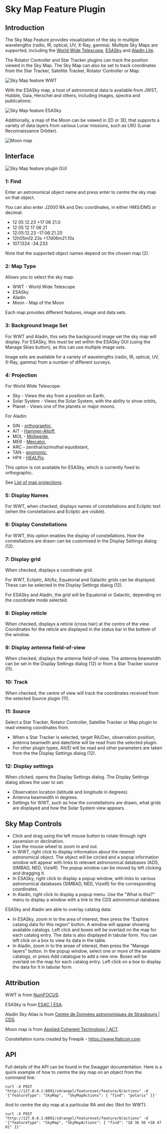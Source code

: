 <h1>Sky Map Feature Plugin</h1>

<h2>Introduction</h2>

The Sky Map Feature provides visualization of the sky in multiple wavelengths (radio, IR, optical, UV, X-Ray, gamma).
Multiple Sky Maps are supported, including the [World Wide Telescope](https://www.worldwidetelescope.org/), [ESASky](https://www.esa.int/About_Us/ESAC/Explore_the_cosmos_with_ESASky) and [Aladin Lite](https://aladin.cds.unistra.fr/).

The Rotator Controller and Star Tracker plugins can track the position viewed in the Sky Map. The Sky Map can also be set to track coordinates from the Star Tracker, Satellite Tracker, Rotator Controller or Map.

![Sky Map feature WWT](../../../doc/img/SkyMap_wwt.png)

With the ESASky map, a host of astronomical data is available from JWST, Hubble, Gaia, Herschel and others, including images, spectra and publications:

![Sky Map feature ESASky](../../../doc/img/SkyMap_ESASky.png)

Additionally, a map of the Moon can be viewed in 2D or 3D, that supports a variety of data layers from various Lunar missions, such as LRO (Lunar Reconnaissance Orbiter).

![Moon map](../../../doc/img/SkyMap_Moon.png)

<h2>Interface</h2>

![Sky Map feature plugin GUI](../../../doc/img/SkyMap_settings.png)

<h3>1: Find</h3>

Enter an astronomical object name and press enter to centre the sky map on that object.

You can also enter J2000 RA and Dec coordinates, in either HMS/DMS or decimal:

* 12 05 12.23 +17 06 21.0
* 12 05 12 17 06 21
* 12:05:12.23 -17:06:21.20
* 12h05m12.23s +17d06m21.10s
* 107.1324 -34.233

Note that the supported object names depend on the chosen map (2).

<h3>2: Map Type</h3>

Allows you to select the sky map:

* WWT - World Wide Telescope 
* ESASky
* Aladin
* Moon - Map of the Moon

Each map provides different features, image and data sets.

<h3>3: Background Image Set</h3>

For WWT and Aladin, this sets the background image set the sky map will display. For ESASky, this must be set within the ESASky GUI (using the Manage Skies button), as this can use multiple image sets.

Image sets are available for a variety of wavelengths (radio, IR, optical, UV, X-Ray, gamma) from a number of different surveys.

<h3>4: Projection</h3>

For World Wide Telescope:

* Sky - Views the sky from a position on Earth, 
* Solar System - Views the Solar System, with the ability to show orbits,
* Planet - Views one of the planets or major moons.

For Aladin:

* SIN - [orthographic](https://en.wikipedia.org/wiki/Orthographic_map_projection),
* AIT - [Hammer-Aitoff](https://en.wikipedia.org/wiki/Hammer_projection),
* MOL - [Mollweide](https://en.wikipedia.org/wiki/Mollweide_projection),
* MER - [Mercator](https://en.wikipedia.org/wiki/Mercator_projection),
* ARC - zenithal/azimuthal equidistant,
* TAN - [gnomonic](https://en.wikipedia.org/wiki/Gnomonic_projection),
* HPX - [HEALPix](https://en.wikipedia.org/wiki/HEALPix).

This option is not available for ESASky, which is currently fixed to orthographic.

See [List of map projections](https://en.wikipedia.org/wiki/List_of_map_projections).

<h3>5: Display Names</h3>

For WWT, when checked, displays names of constellations and Ecliptic text (when the constellations and Ecliptic are visible).

<h3>6: Display Constellations</h3>

For WWT, this option enables the display of constellations. How the constellations are drawn can be customised in the Display Settings dialog (12).

<h3>7: Display grid</h3>

When checked, displays a coordinate grid.

For WWT, Ecliptic, Alt/Az, Equatorial and Galactic grids can be displayed. These can be selected in the Display Settings dialog (12).

For ESASky and Aladin, the grid will be Equatorial or Galactic, depending on the coordinate mode selected.

<h3>8: Display reticle</h3>

When checked, displays a reticle (cross hair) at the centre of the view. Coordinates for the reticle are displayed in the status bar in the bottom of the window.

<h3>9: Display antenna field-of-view</h3>

When checked, displays the antenna field-of-view. The antenna beamwidth can be set in the Display Settings dialog (12) or from a Star Tracker source (11).

<h3>10: Track</h3>

When checked, the centre of view will track the coordinates received from the selected Source plugin (11).

<h3>11: Source</h3>

Select a Star Tracker, Rotator Controller, Satellite Tracker or Map plugin to read viewing coordinates from.

* When a Star Tracker is selected, target RA/Dec, observation position, antenna beamwith and date/time will be read from the selected plugin.
* For other plugin types, Alt/El will be read and other parameters are taken from the the Display Settings dialog (12).

<h3>12: Display settings</h3>

When clicked, opens the Display Settings dialog. The Display Settings dialog allows the user to set:

* Observation location (latitude and longitude in degrees).
* Antenna beamwidth in degrees.
* Settings for WWT, such as how the constellations are drawn, what grids are displayed and how the Solar System view appears.

<h2>Sky Map Controls</h2>

* Click and drag using the left mouse button to rotate through right ascension or declination.
* Use the mouse wheel to zoom in and out.
* In WWT, right click to display information about the nearest astronomical object. The object will be circled and a popup information window will appear with links to relevant astronomical databases (ADS, SIMBAD, NED, VizieR). 
The popup window can be moved by left clicking and dragging it.
* In ESASky, right click to display a popup window, with links to various astronomical databases (SIMBAD, NED, VizieR) for the corresponding coordinates.
* In Aladin, right click to display a popup menu. Use the "What is this?" menu to display a window with a link to the CDS astronomical database. 

ESASky and Aladin are able to overlay catalog data:

* In ESASky, zoom in to the area of interest, then press the "Explore catalog data for this region" button. A window will appear showing available catalogs. Left click and boxes will be overlaid on the map for each catalog entry. The data is also displayed in tabular form. You can left click on a box to view its data in the table.
* In Aladin, zoom in to the areae of interest, then press the "Manage layers" button. In the popup window, select one or more of the available catalogs, or press Add catalogue to add a new one.  Boxes will be overlaid on the map for each catalog entry. Left click on a box to display the data for it in tabular form.

<h2>Attribution</h2>

WWT is from [NumFOCUS](https://worldwidetelescope.org/about/).

ESASky is from [ESAC | ESA](https://www.cosmos.esa.int/web/esdc/esasky-credits).

Aladin Sky Atlas is from [Centre de Données astronomiques de Strasbourg | CDS](https://aladin.cds.unistra.fr/).

Moon map is from [Applied Coherent Technology | ACT](https://www.actgate.com/).

Constellation icons created by Freepik - https://www.flaticon.com

<h2>API</h2>

Full details of the API can be found in the Swagger documentation. Here is a quick example of how to centre the sky map on an object from the command line:

    curl -X POST "http://127.0.0.1:8091/sdrangel/featureset/feature/0/actions" -d '{"featureType": "SkyMap",  "SkyMapActions": { "find": "polaris" }}'

And to centre the sky map at a particular RA and dec (Not for WWT):

    curl -X POST "http://127.0.0.1:8091/sdrangel/featureset/feature/0/actions" -d '{"featureType": "SkyMap", "SkyMapActions": { "find": "18 36 56 +38 47 01" }}'
